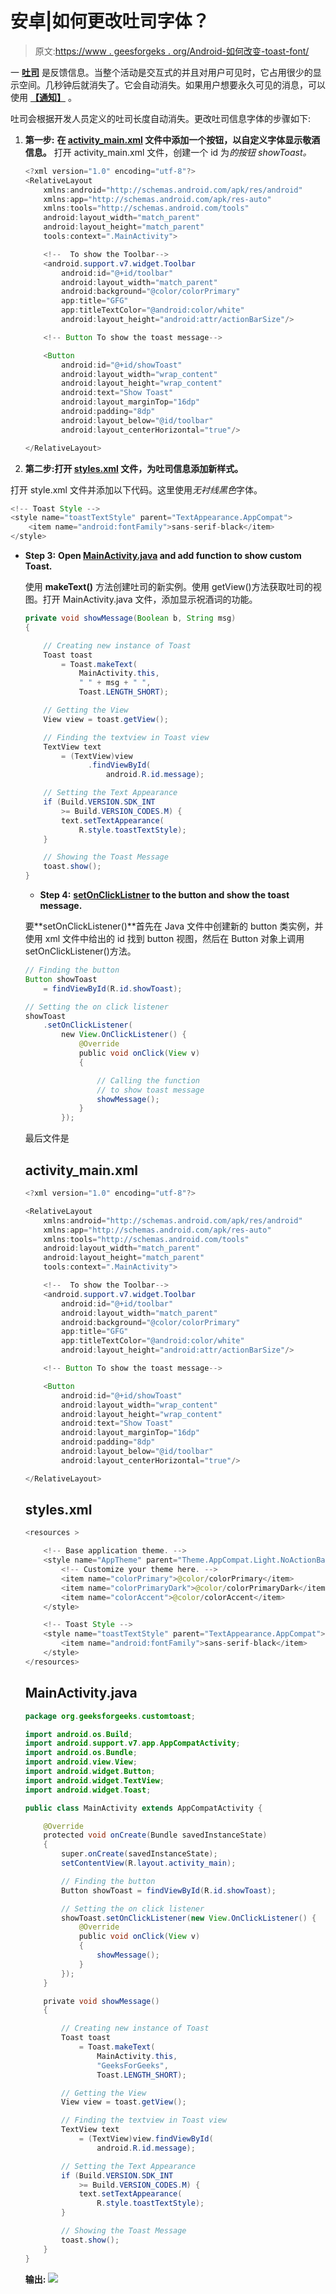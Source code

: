 # 安卓|如何更改吐司字体？

> 原文:[https://www . geesforgeks . org/Android-如何改变-toast-font/](https://www.geeksforgeeks.org/android-how-to-change-toast-font/)

一 **[吐司](https://www.geeksforgeeks.org/android-what-is-toast-and-how-to-use-it-with-examples/)** 是反馈信息。当整个活动是交互式的并且对用户可见时，它占用很少的显示空间。几秒钟后就消失了。它会自动消失。如果用户想要永久可见的消息，可以使用 **[【通知】](https://www.geeksforgeeks.org/notifications-in-android-oreo-8/)** 。

吐司会根据开发人员定义的吐司长度自动消失。更改吐司信息字体的步骤如下:

1.  **第一步:** **在 <u>activity_main.xml</u> 文件中添加一个按钮，以自定义字体显示敬酒信息。**
    打开 activity_main.xml 文件，创建一个 id 为*的按钮 showToast。*

    ```java
    <?xml version="1.0" encoding="utf-8"?>
    <RelativeLayout 
        xmlns:android="http://schemas.android.com/apk/res/android"
        xmlns:app="http://schemas.android.com/apk/res-auto"
        xmlns:tools="http://schemas.android.com/tools"
        android:layout_width="match_parent"
        android:layout_height="match_parent"
        tools:context=".MainActivity">

        <!--  To show the Toolbar-->
        <android.support.v7.widget.Toolbar
            android:id="@+id/toolbar"
            android:layout_width="match_parent"
            android:background="@color/colorPrimary"
            app:title="GFG"
            app:titleTextColor="@android:color/white"
            android:layout_height="android:attr/actionBarSize"/>

        <!-- Button To show the toast message-->

        <Button
            android:id="@+id/showToast"
            android:layout_width="wrap_content"
            android:layout_height="wrap_content"
            android:text="Show Toast"
            android:layout_marginTop="16dp"
            android:padding="8dp"
            android:layout_below="@id/toolbar"
            android:layout_centerHorizontal="true"/>

    </RelativeLayout>
    ```

2.  **第二步:打开 <u>styles.xml</u> 文件，为吐司信息添加新样式。**

打开 style.xml 文件并添加以下代码。这里使用*无衬线黑色*字体。

```java
<!-- Toast Style -->
<style name="toastTextStyle" parent="TextAppearance.AppCompat">
    <item name="android:fontFamily">sans-serif-black</item>
</style>
```

*   **Step 3:** **Open <u>MainActivity.java</u> and add function to show custom Toast.**

    使用 **makeText()** 方法创建吐司的新实例。使用 getView()方法获取吐司的视图。打开 MainActivity.java 文件，添加显示祝酒词的功能。

    ```java
    private void showMessage(Boolean b, String msg)
    {

        // Creating new instance of Toast
        Toast toast
            = Toast.makeText(
                MainActivity.this,
                " " + msg + " ",
                Toast.LENGTH_SHORT);

        // Getting the View
        View view = toast.getView();

        // Finding the textview in Toast view
        TextView text
            = (TextView)view
                  .findViewById(
                      android.R.id.message);

        // Setting the Text Appearance
        if (Build.VERSION.SDK_INT
            >= Build.VERSION_CODES.M) {
            text.setTextAppearance(
                R.style.toastTextStyle);
        }

        // Showing the Toast Message
        toast.show();
    }
    ```

    *   **Step 4:** **<u>setOnClickListner</u> to the button and show the toast message.**

    要**setOnClickListener()**首先在 Java 文件中创建新的 button 类实例，并使用 xml 文件中给出的 id 找到 button 视图，然后在 Button 对象上调用 setOnClickListener()方法。

    ```java
    // Finding the button
    Button showToast
        = findViewById(R.id.showToast);

    // Setting the on click listener
    showToast
        .setOnClickListener(
            new View.OnClickListener() {
                @Override
                public void onClick(View v)
                {

                    // Calling the function
                    // to show toast message
                    showMessage();
                }
            });
    ```

    最后文件是

    ## activity_main.xml

    ```java
    <?xml version="1.0" encoding="utf-8"?>

    <RelativeLayout 
        xmlns:android="http://schemas.android.com/apk/res/android"
        xmlns:app="http://schemas.android.com/apk/res-auto"
        xmlns:tools="http://schemas.android.com/tools"
        android:layout_width="match_parent"
        android:layout_height="match_parent"
        tools:context=".MainActivity">

        <!--  To show the Toolbar-->
        <android.support.v7.widget.Toolbar
            android:id="@+id/toolbar"
            android:layout_width="match_parent"
            android:background="@color/colorPrimary"
            app:title="GFG"
            app:titleTextColor="@android:color/white"
            android:layout_height="android:attr/actionBarSize"/>

        <!-- Button To show the toast message-->

        <Button
            android:id="@+id/showToast"
            android:layout_width="wrap_content"
            android:layout_height="wrap_content"
            android:text="Show Toast"
            android:layout_marginTop="16dp"
            android:padding="8dp"
            android:layout_below="@id/toolbar"
            android:layout_centerHorizontal="true"/>

    </RelativeLayout>
    ```

    ## styles.xml

    ```java
    <resources >

        <!-- Base application theme. -->
        <style name="AppTheme" parent="Theme.AppCompat.Light.NoActionBar">
            <!-- Customize your theme here. -->
            <item name="colorPrimary">@color/colorPrimary</item>
            <item name="colorPrimaryDark">@color/colorPrimaryDark</item>
            <item name="colorAccent">@color/colorAccent</item>
        </style>

        <!-- Toast Style -->
        <style name="toastTextStyle" parent="TextAppearance.AppCompat">
            <item name="android:fontFamily">sans-serif-black</item>
        </style>
    </resources>
    ```

    ## MainActivity.java

    ```java
    package org.geeksforgeeks.customtoast;

    import android.os.Build;
    import android.support.v7.app.AppCompatActivity;
    import android.os.Bundle;
    import android.view.View;
    import android.widget.Button;
    import android.widget.TextView;
    import android.widget.Toast;

    public class MainActivity extends AppCompatActivity {

        @Override
        protected void onCreate(Bundle savedInstanceState)
        {
            super.onCreate(savedInstanceState);
            setContentView(R.layout.activity_main);

            // Finding the button
            Button showToast = findViewById(R.id.showToast);

            // Setting the on click listener
            showToast.setOnClickListener(new View.OnClickListener() {
                @Override
                public void onClick(View v)
                {
                    showMessage();
                }
            });
        }

        private void showMessage()
        {

            // Creating new instance of Toast
            Toast toast
                = Toast.makeText(
                    MainActivity.this,
                    "GeeksForGeeks",
                    Toast.LENGTH_SHORT);

            // Getting the View
            View view = toast.getView();

            // Finding the textview in Toast view
            TextView text
                = (TextView)view.findViewById(
                    android.R.id.message);

            // Setting the Text Appearance
            if (Build.VERSION.SDK_INT
                >= Build.VERSION_CODES.M) {
                text.setTextAppearance(
                    R.style.toastTextStyle);
            }

            // Showing the Toast Message
            toast.show();
        }
    }
    ```

    **输出:**
    [![](img/6aeeddc880d26ecd3f75a148c8ddf969.png)](https://media.geeksforgeeks.org/wp-content/uploads/20190906032021/Screenshot_20190906-031903.png)